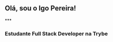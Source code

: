 <h2>Olá, sou o Igo Pereira!</h2>
***
<h3>Estudante Full Stack Developer na Trybe </h3>

<!--
**igopereira1/igopereira1** is a ✨ _special_ ✨ repository because its `README.md` (this file) appears on your GitHub profile.

teste

Here are some ideas to get you started:

- 🔭 I’m currently working on ...
- 🌱 I’m currently learning ...
- 👯 I’m looking to collaborate on ...
- 🤔 I’m looking for help with ...
- 💬 Ask me about ...
- 📫 How to reach me: ...
- 😄 Pronouns: ...
- ⚡ Fun fact: ...
-->
